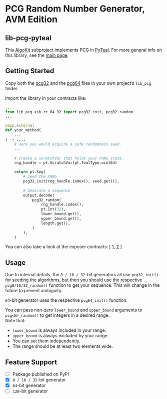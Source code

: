 # PCG Random Number Generator, AVM Edition

## lib-pcg-pyteal
This [AlgoKit](http://algokit.io) subproject implements PCG in [PyTeal](https://pyteal.readthedocs.io/en/stable/).
For more general info on this library, see the [main page](../..).

## Getting Started
Copy both the [pcg32](./lib_pcg/xsh_rr_64_32.py) and the [pcg64](./lib_pcg/xsh_rr_double_64_32.py)
files in your own project’s `lib_pcg` folder.

Import the library in your contracts like:
```python
...
from lib_pcg.xsh_rr_64_32 import pcg32_init, pcg32_random
...

@app.external
def your_method(
    ...
) -> ...:
    # Here you would acquire a safe randomness seed.
    ...
    
    # Create a ScratchVar that holds your PRNG state.
    rng_handle = pt.ScratchVar(pt.TealType.uint64)

    return pt.Seq(
        # Seed the PRNG
        pcg32_init(rng_handle.index(), seed.get()),
        
        # Generate a sequence
        output.decode(
            pcg32_random(
                rng_handle.index(),
                pt.Int(32),
                lower_bound.get(),
                upper_bound.get(),
                length.get(),
            )
        ),
    )
```
You can also take a look at the exposer contracts:
[
  [1](./smart_contracts/lib_pcg32_exposer/contract.py),
  [2](./smart_contracts/lib_pcg64_exposer/contract.py)
]

## Usage
Due to internal details, the `8 / 16 / 32`-bit generators all use `pcg32_init()` for seeding the algorithms,
but then you should use the respective `pcg8/16/32_random()` function to get your sequence.
This will change in the future to prevent ambiguity.

`64`-bit generator uses the respective `pcg64_init()` function.

You can pass non-zero `lower_bound` and `upper_bound` arguments to `pcg<N>_random()` to get integers in a desired range.  
Note that:
- `lower_bound` is always included in your range.
- `upper_bound` is always excluded by your range.
- You can set them independently.
- The range should be at least two elements wide.

## Feature Support
- [ ] Package published on PyPI
- [x] `8 / 16 / 32`-bit generator
- [x] `64`-bit generator
- [ ] `128`-bit generator
